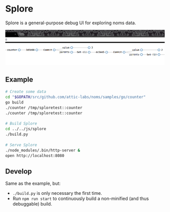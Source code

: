 # Splore

Splore is a general-purpose debug UI for exploring noms data.

![splore and counter](screenshot.png)

## Example

```sh
# Create some data
cd "$GOPATH/src/github.com/attic-labs/noms/samples/go/counter"
go build
./counter /tmp/sploretest::counter
./counter /tmp/sploretest::counter

# Build Splore
cd ../../js/splore
./build.py

# Serve Splore
./node_modules/.bin/http-server &
open http://localhost:8080
```

## Develop

Same as the example, but:
* `./build.py` is only necessary the first time.
* Run `npm run start` to continuously build a non-minified (and thus debuggable) build.

